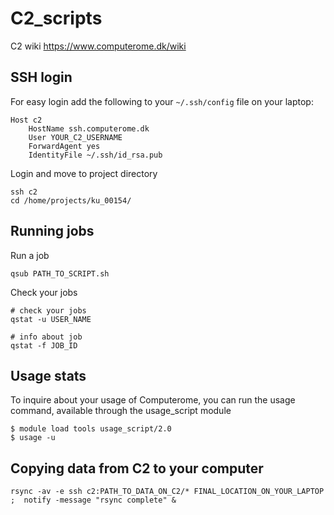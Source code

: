 # C2_scripts

C2 wiki https://www.computerome.dk/wiki

## SSH login

For easy login add the following to your `~/.ssh/config` file on your laptop:
```
Host c2
    HostName ssh.computerome.dk
    User YOUR_C2_USERNAME
    ForwardAgent yes
    IdentityFile ~/.ssh/id_rsa.pub
```

Login and move to project directory
```
ssh c2
cd /home/projects/ku_00154/
```

## Running jobs

Run a job
```
qsub PATH_TO_SCRIPT.sh
```

Check your jobs
```
# check your jobs
qstat -u USER_NAME

# info about job
qstat -f JOB_ID
```

## Usage stats
To inquire about your usage of Computerome, you can run the usage command, available through the usage_script module
```
$ module load tools usage_script/2.0
$ usage -u
```

## Copying data from C2 to your computer

```
rsync -av -e ssh c2:PATH_TO_DATA_ON_C2/* FINAL_LOCATION_ON_YOUR_LAPTOP ;  notify -message "rsync complete" &
```
